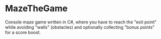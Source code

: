 # MazeTheGame
Console maze game written in C#, where you have to reach the "exit point" while avoiding "walls" (obstacles) and optionally collecting "bonus points" for a score boost.
